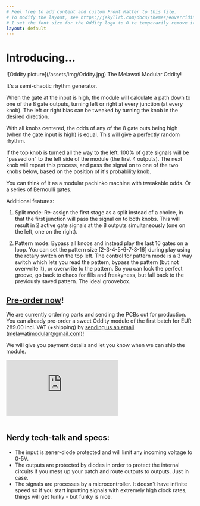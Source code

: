 ```yaml
---
# Feel free to add content and custom Front Matter to this file.
# To modify the layout, see https://jekyllrb.com/docs/themes/#overriding-theme-defaults
# I set the font size for the Oddity logo to 0 te temporarily remove it
layout: default
---
```


# Introducing...
 <p style="font-family:Melawati; font-size:0px">O d d i t y</p>
![Oddity picture](/assets/img/Oddity.jpg)
The Melawati Modular Oddity!

It's a semi-chaotic rhythm generator.

When the gate at the input is high, the module will calculate a path down to one of the 8 gate outputs, turning left or right at every junction (at every knob). The left or right bias can be tweaked by turning the knob in the desired direction. 

With all knobs centered, the odds of any of the 8 gate outs being high (when the gate input is high) is equal. This will give a perfectly random rhythm.

If the top knob is turned all the way to the left. 100% of gate signals will be "passed on" to the left side of the module (the first 4 outputs). The next knob will repeat this process, and pass the signal on to one of the two knobs below, based on the position of it's probability knob.

You can think of it as a modular pachinko machine with tweakable odds. Or a series of Bernoulli gates.

Additional features: 

1. Split mode: Re-assign the first stage as a split instead of a choice, in that the first junction will pass the signal on to both knobs. This will result in 2 active gate signals at the 8 outputs simultaneously (one on the left, one on the right).

2. Pattern mode: Bypass all knobs and instead play the last 16 gates on a loop. You can set the pattern size \[2-3-4-5-6-7-8-16\] during play using the rotary switch on the top left. The control for pattern mode is a 3 way switch which lets you read the pattern, bypass the pattern (but not overwrite it), or overwrite to the pattern. So you can lock the perfect groove, go back to chaos for fills and freakyness, but fall back to the previously saved pattern. The ideal groovebox.

## [Pre-order now](mailto:melawatimodular@gmail.com)!
We are currently ordering parts and sending the PCBs out for production.
You can already pre-order a sweet Oddity module of the first batch for EUR 289.00 incl. VAT (+shipping)
by [sending us an email (melawatimodular@gmail.com)!](mailto:melawatimodular@gmail.com)

We will give you payment details and let you know when we can ship the module.
<div class="video-container">
<iframe src="https://drive.google.com/file/d/1FSJEjaDIyNVwu5K3IIR1cOkFSme4CK9F/preview" frameborder="0" allow="accelerometer; autoplay; clipboard-write; encrypted-media; gyroscope; picture-in-picture; web-share" allowfullscreen></iframe>
</div>
<br>


## Nerdy tech-talk and specs:
- The input is zener-diode protected and will limit any incoming voltage to 0-5V.
- The outputs are protected by diodes in order to protect the internal circuits if you
mess up your patch and route outputs to outputs. Just in case.
- The signals are processes by a microcontroller. It doesn't have infinite speed so if you
start inputting signals with extremely high clock rates, things will get funky - but funky is nice.